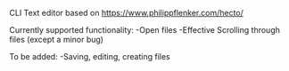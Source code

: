 CLI Text editor based on https://www.philippflenker.com/hecto/ 

Currently supported functionality:
-Open files
-Effective Scrolling through files (except a minor bug)

To be added:
-Saving, editing, creating files
